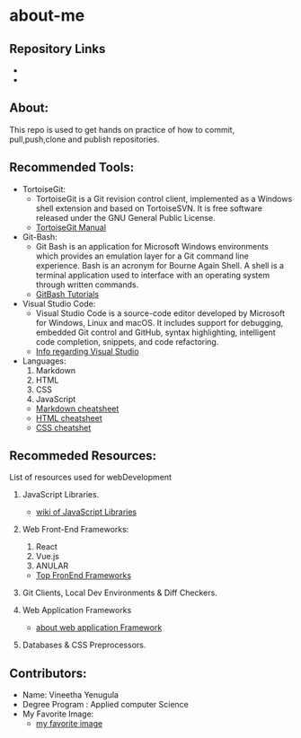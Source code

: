 # about-me
## Repository Links
   * 
   * 
## About:
   This repo is used to get hands on practice of how to commit, pull,push,clone and publish repositories.
## Recommended Tools:
   * TortoiseGit:
     * TortoiseGit is a Git revision control client, implemented as a Windows shell extension and based on TortoiseSVN. It is free software released under the GNU General Public License.
     * [TortoiseGit Manual](https://tortoisegit.org/docs/tortoisegit/)
   * Git-Bash:
     * Git Bash is an application for Microsoft Windows environments which provides an emulation layer for a Git command line experience. Bash is an acronym for Bourne Again Shell. A shell is a terminal application used to interface with an operating system through written commands.
     * [GitBash Tutorials](https://www.atlassian.com/git/tutorials/git-bash)
   * Visual Studio Code:
     * Visual Studio Code is a source-code editor developed by Microsoft for Windows, Linux and macOS. It includes support for debugging, embedded Git control and GitHub, syntax highlighting, intelligent code completion, snippets, and code refactoring.
     * [Info regarding Visual Studio](https://en.wikipedia.org/wiki/Visual_Studio_Code)
   * Languages:
     1. Markdown
     2. HTML
     3. CSS
     4. JavaScript
     * [Markdown cheatsheet](http://nestacms.com/docs/creating-content/markdown-cheat-sheet)
     * [HTML cheatsheet](http://www.simplehtmlguide.com/cheatsheet.php)
     * [CSS cheatshet](https://www.w3schools.com/cssref/)

## Recommeded Resources:

   List of resources used for webDevelopment
   
   1. JavaScript Libraries.
       * [wiki of JavaScript Libraries](https://en.wikipedia.org/wiki/List_of_JavaScript_libraries)
   2. Web Front-End Frameworks:
       1. React
       2. Vue.js 
       3. ANULAR
       * [Top FronEnd Frameworks](https://existek.com/blog/top-front-end-frameworks-2020/) 
       
   3. Git Clients, Local Dev Environments & Diff Checkers.
   
   4. Web Application Frameworks
       * [about web application Framework](https://www.scnsoft.com/blog/web-application-framework) 
       
   5. Databases & CSS Preprocessors.
## Contributors:
   * Name: Vineetha Yenugula
   * Degree Program : Applied computer Science
   * My Favorite Image:
     * [my favorite image](https://github.com/vineetha1996/about-me/blob/master/IMG_1232.JPG)




